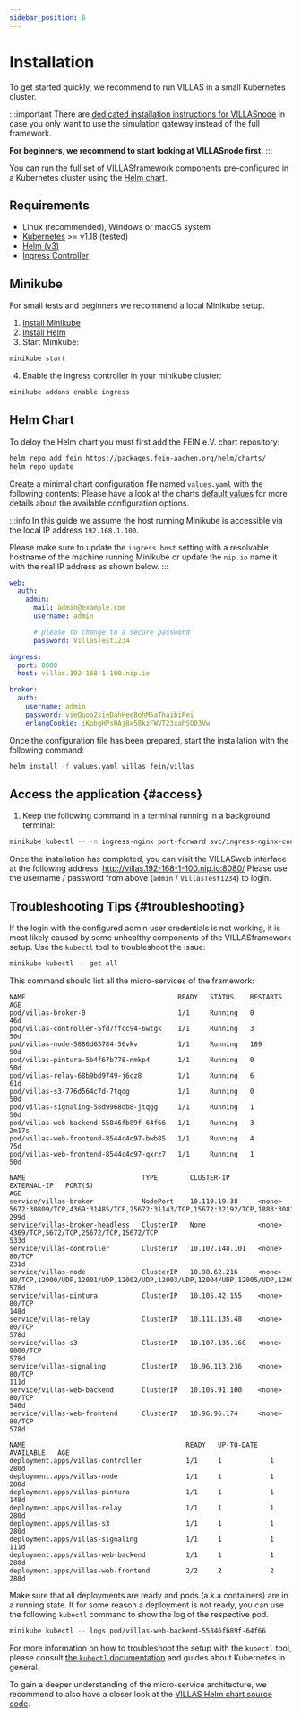 ```yaml
---
sidebar_position: 6
---
```


# Installation

To get started quickly, we recommend to run VILLAS in a small Kubernetes cluster.

:::important
There are [dedicated installation instructions for VILLASnode](node/installation.md) in case you only want to use the simulation gateway instead of the full framework.

**For beginners, we recommend to start looking at VILLASnode first.**
:::

You can run the full set of VILLASframework components pre-configured in a Kubernetes cluster using the [Helm chart](https://git.rwth-aachen.de/acs/public/catalogue/-/blob/master/charts/villas/).

## Requirements

- Linux (recommended), Windows or macOS system
- [Kubernetes](https://kubernetes.io) >= v1.18 (tested)
- [Helm (v3)](https://helm.sh/)
- [Ingress Controller](https://kubernetes.github.io/ingress-nginx/deploy/)

## Minikube

For small tests and beginners we recommend a local Minikube setup.

1. [Install Minikube](https://minikube.sigs.k8s.io/docs/start/)
2. [Install Helm](https://helm.sh/docs/intro/quickstart/)
3. Start Minikube:

```bash
minikube start
```

4. Enable the Ingress controller in your minikube cluster:

```bash
minikube addons enable ingress
```

## Helm Chart

To deloy the Helm chart you must first add the FEIN e.V. chart repository:

```bash
helm repo add fein https://packages.fein-aachen.org/helm/charts/
helm repo update
```

Create a minimal chart configuration file named `values.yaml` with the following contents:
Please have a look at the charts [default values](https://git.rwth-aachen.de/acs/public/catalogue/-/blob/master/charts/villas/values.yaml) for more details about the available configuration options.

:::info
In this guide we assume the host running Minikube is accessible via the local IP address `192.168.1.100`.

Please make sure to update the `ingress.host` setting with a resolvable hostname of the machine running Minikube or update the `nip.io` name it with the real IP address as shown below.
:::

```yaml title="values.yaml"
web:
  auth:
    admin:
      mail: admin@example.com
      username: admin

      # please to change to a secure password
      password: VillasTest1234

ingress:
  port: 8080
  host: villas.192-168-1-100.nip.io 

broker:
  auth:
    username: admin
    password: vieQuoo2sieDahHee8ohM5aThaibiPei
    erlangCookie: iKpbgHPsHAj8x58kzFWVT23xahSQ03Vw
```

Once the configuration file has been prepared, start the installation with the following command: 

```bash
helm install -f values.yaml villas fein/villas
```

## Access the application {#access}

1. Keep the following command in a terminal running in a background terminal:

```bash
minikube kubectl -- -n ingress-nginx port-forward svc/ingress-nginx-controller 8080:80 --address='0.0.0.0'
```

Once the installation has completed, you can visit the VILLASweb interface at the following address: http://villas.192-168-1-100.nip.io:8080/
Please use the username / password from above (`admin` / `VillasTest1234`) to login.

## Troubleshooting Tips {#troubleshooting}

If the login with the configured admin user credentials is not working, it is most likely caused by some unhealthy components of the VILLASframework setup.
Use the `kubectl` tool to troubleshoot the issue:

```bash
minikube kubectl -- get all
```

This command should list all the micro-services of the framework:

```
NAME                                      READY   STATUS    RESTARTS   AGE
pod/villas-broker-0                       1/1     Running   0          46d
pod/villas-controller-5fd7ffcc94-6wtgk    1/1     Running   3          50d
pod/villas-node-5886d65784-56vkv          1/1     Running   189        50d
pod/villas-pintura-5b4f67b778-nmkp4       1/1     Running   0          50d
pod/villas-relay-68b9bd9749-j6cz8         1/1     Running   6          61d
pod/villas-s3-776d564c7d-7tqdg            1/1     Running   0          50d
pod/villas-signaling-58d9968db8-jtqgg     1/1     Running   1          50d
pod/villas-web-backend-55846fb89f-64f66   1/1     Running   3          2m17s
pod/villas-web-frontend-8544c4c97-bwb85   1/1     Running   4          75d
pod/villas-web-frontend-8544c4c97-qxrz7   1/1     Running   1          50d

NAME                             TYPE        CLUSTER-IP       EXTERNAL-IP   PORT(S)                                                                                                      AGE
service/villas-broker            NodePort    10.110.19.38     <none>        5672:30809/TCP,4369:31485/TCP,25672:31143/TCP,15672:32192/TCP,1883:30813/TCP                                 299d
service/villas-broker-headless   ClusterIP   None             <none>        4369/TCP,5672/TCP,25672/TCP,15672/TCP                                                                        533d
service/villas-controller        ClusterIP   10.102.148.101   <none>        80/TCP                                                                                                       231d
service/villas-node              ClusterIP   10.98.62.216     <none>        80/TCP,12000/UDP,12001/UDP,12002/UDP,12003/UDP,12004/UDP,12005/UDP,12006/UDP,12007/UDP,12008/UDP,12009/UDP   578d
service/villas-pintura           ClusterIP   10.105.42.155    <none>        80/TCP                                                                                                       148d
service/villas-relay             ClusterIP   10.111.135.48    <none>        80/TCP                                                                                                       578d
service/villas-s3                ClusterIP   10.107.135.160   <none>        9000/TCP                                                                                                     578d
service/villas-signaling         ClusterIP   10.96.113.236    <none>        80/TCP                                                                                                       111d
service/villas-web-backend       ClusterIP   10.105.91.100    <none>        80/TCP                                                                                                       546d
service/villas-web-frontend      ClusterIP   10.96.96.174     <none>        80/TCP                                                                                                       578d

NAME                                        READY   UP-TO-DATE   AVAILABLE   AGE
deployment.apps/villas-controller           1/1     1            1           280d
deployment.apps/villas-node                 1/1     1            1           280d
deployment.apps/villas-pintura              1/1     1            1           148d
deployment.apps/villas-relay                1/1     1            1           280d
deployment.apps/villas-s3                   1/1     1            1           280d
deployment.apps/villas-signaling            1/1     1            1           111d
deployment.apps/villas-web-backend          1/1     1            1           280d
deployment.apps/villas-web-frontend         2/2     2            2           280d
```

Make sure that all deployments are ready and pods (a.k.a containers) are in a running state.
If for some reason a deployment is not ready, you can use the following `kubectl` command to show the log of the respective pod.

```bash
minikube kubectl -- logs pod/villas-web-backend-55846fb89f-64f66
```

For more information on how to troubleshoot the setup with the `kubectl` tool, please consult [the `kubectl` documentation](https://kubernetes.io/docs/reference/kubectl/) and guides about Kubernetes in general.

To gain a deeper understanding of the micro-service architecture, we recommend to also have a closer look at the [VILLAS Helm chart source code](https://git.rwth-aachen.de/acs/public/catalogue/-/tree/master/charts/villas).
